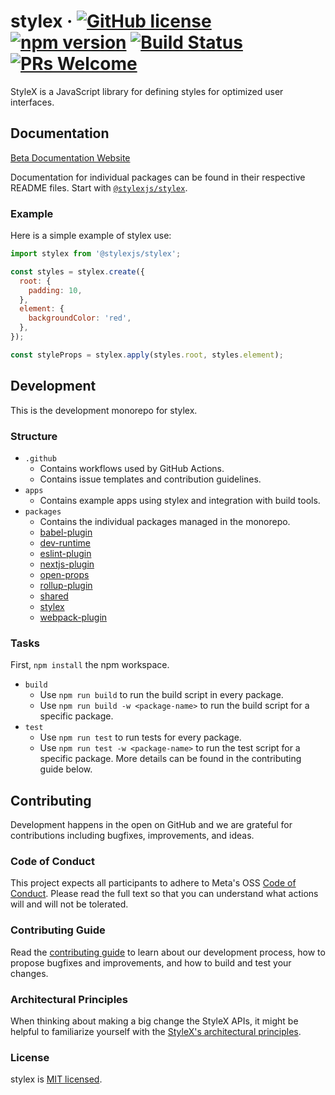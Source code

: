 # stylex &middot; [![GitHub license](https://img.shields.io/badge/license-MIT-blue.svg)](https://github.com/facebookexternal/stylex/blob/main/LICENSE) [![npm version](https://img.shields.io/npm/v/@stylexjs/stylex.svg?style=flat)](https://www.npmjs.com/package/@stylexjs/stylex) [![Build Status](https://github.com/facebookexternal/stylex/workflows/tests/badge.svg)](https://github.com/facebookexternal/stylex/actions) [![PRs Welcome](https://img.shields.io/badge/PRs-welcome-brightgreen.svg)](https://github.com/facebookexternal/stylex/blob/main/.github/CONTRIBUTING.md)

StyleX is a JavaScript library for defining styles for optimized user
interfaces.

## Documentation

[Beta Documentation Website](https://stylex-docusaurus.vercel.app/)

Documentation for individual packages can be found in their respective README
files. Start with
[`@stylexjs/stylex`](https://github.com/facebookexternal/stylex/blob/main/packages/stylex).

### Example

Here is a simple example of stylex use:

```js
import stylex from '@stylexjs/stylex';

const styles = stylex.create({
  root: {
    padding: 10,
  },
  element: {
    backgroundColor: 'red',
  },
});

const styleProps = stylex.apply(styles.root, styles.element);
```

## Development

This is the development monorepo for stylex.

### Structure

- `.github`
  - Contains workflows used by GitHub Actions.
  - Contains issue templates and contribution guidelines.
- `apps`
  - Contains example apps using stylex and integration with build tools.
- `packages`
  - Contains the individual packages managed in the monorepo.
  - [babel-plugin](https://github.com/facebookexternal/stylex/blob/main/packages/babel-plugin)
  - [dev-runtime](https://github.com/facebookexternal/stylex/blob/main/packages/dev-runtime)
  - [eslint-plugin](https://github.com/facebookexternal/stylex/blob/main/packages/eslint-plugin)
  - [nextjs-plugin](https://github.com/facebookexternal/stylex/blob/main/packages/nextjs-plugin)
  - [open-props](https://github.com/facebookexternal/stylex/blob/main/packages/open-props)
  - [rollup-plugin](https://github.com/facebookexternal/stylex/blob/main/packages/rollup-plugin)
  - [shared](https://github.com/facebookexternal/stylex/blob/main/packages/shared)
  - [stylex](https://github.com/facebookexternal/stylex/blob/main/packages/stylex)
  - [webpack-plugin](https://github.com/facebookexternal/stylex/blob/main/packages/webpack-plugin)

### Tasks

First, `npm install` the npm workspace.

- `build`
  - Use `npm run build` to run the build script in every package.
  - Use `npm run build -w <package-name>` to run the build script for a specific
    package.
- `test`
  - Use `npm run test` to run tests for every package.
  - Use `npm run test -w <package-name>` to run the test script for a specific
    package. More details can be found in the contributing guide below.

## Contributing

Development happens in the open on GitHub and we are grateful for contributions
including bugfixes, improvements, and ideas.

### Code of Conduct

This project expects all participants to adhere to Meta's OSS
[Code of Conduct](<(https://opensource.fb.com/code-of-conduct/)>). Please read
the full text so that you can understand what actions will and will not be
tolerated.

### Contributing Guide

Read the
[contributing guide](https://github.com/facebookexternal/stylex/blob/main/.github/CONTRIBUTING.md)
to learn about our development process, how to propose bugfixes and
improvements, and how to build and test your changes.

### Architectural Principles

When thinking about making a big change the StyleX APIs, it might be helpful to
familiarize yourself with the
[StyleX's architectural principles](https://stylex-docusaurus.vercel.app/docs/learn/thinking-in-stylex/).

### License

stylex is [MIT licensed](./LICENSE).
